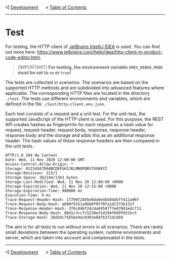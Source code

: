 &#9665; [Development](development.md)
&nbsp;&nbsp;&nbsp;&nbsp; &#8801; [Table of Contents](README.md)
- - -

# Test

For testing, the HTTP client of [JetBrains IntelliJ IDEA](
    https://www.jetbrains.com/idea/) is used. You can find out more here:
https://www.jetbrains.com/help/idea/http-client-in-product-code-editor.html.  

> [IMPORTANT]
> __For testing, the environment variable `XMEX_DEBUG_MODE` must be set to `on`
> or `true`!__

The tests are collected in scenarios. The scenarios are based on the supported
HTTP methods and are subdivided into advanced features where applicable. The
corresponding HTTP files are located in the directory `./test`. The tests use
different environments and variables, which are defined in the  file
`./test/http-client.env.json`.

Each test consists of a request and a unit test. For the unit-test, the
supported JavaScript of the HTTP client is used. For this purpose, the REST API
creates hashes as fingerprints for each request as a hash value for request,
request header, request body, response, response header, response body and the
storage and adds this as an additional response header. The hash values of these
response headers are then compared in the unit tests.

```
HTTP/1.0 204 No Content
Date: Wed, 11 Nov 2020 12:00:00 GMT
Access-Control-Allow-Origin: *
Storage: 0123456789ABCDEFGHIJKLMNOPQRSTUVWXYZ
Storage-Revision: 123/1
Storage-Space: 262144/1363 bytes
Storage-Last-Modified: Wed, 11 Nov 20 12:00:00 +0000
Storage-Expiration: Wed, 11 Nov 20 12:15:00 +0000
Storage-Expiration-Time: 900000 ms
Execution-Time: 9 ms
Trace-Request-Header-Hash: 1779972845e8da0e4b584dbff411a96f
Trace-Request-Body-Hash: a698f9151a9bb0f9f70fa1d1373b131f
Trace-Response-Header-Hash: 2f6c846f2dc4a84597ffe87041edc711
Trace-Response-Body-Hash: 88d1c3cc7c5238e314194f699fb51bc5
Trace-Storage-Hash: 28d5dc7565be4dc0303e88fb371dc8b9
```

The aim is for all tests to run without errors in all scenarios. There are
rarely small deviations between the operating system, runtime environments and
server, which are taken into account and compensated in the tests.



- - -
&#9665; [Development](development.md)
&nbsp;&nbsp;&nbsp;&nbsp; &#8801; [Table of Contents](README.md)
